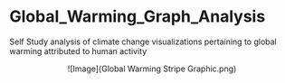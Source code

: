 # Global_Warming_Graph_Analysis
Self Study analysis of climate change visualizations pertaining to global warming attributed to human activity

<center>
![Image](Global Warming Stripe Graphic.png)
</center>
 
